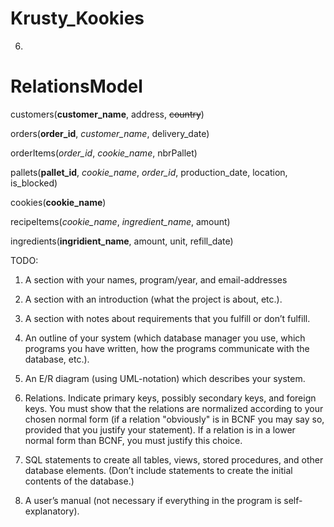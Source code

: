 # Krusty_Kookies



6. 

# RelationsModel

customers(**customer_name**, address, ~~country~~)

orders(**order_id**, *customer_name*, delivery_date)

orderItems(*order_id*, *cookie_name*, nbrPallet)

pallets(**pallet_id**, *cookie_name*, *order_id*, production_date, location, is_blocked)

cookies(**cookie_name**)

recipeItems(*cookie_name*, *ingredient_name*, amount)

ingredients(**ingridient_name**, amount, unit, refill_date)




TODO:

1. A section with your names, program/year, and email-addresses

2. A section with an introduction (what the project is about, etc.).

3. A section with notes about requirements that you fulfill or don’t fulfill.

4. An outline of your system (which database manager you use, which programs you have written, how the programs communicate with the database, etc.).

5. An E/R diagram (using UML-notation) which describes your system.

6. Relations. Indicate primary keys, possibly secondary keys, and foreign keys. You must show that the relations are normalized according to your chosen normal form (if a relation "obviously" is in BCNF you may say so, provided that you justify your statement). If a relation is in a lower normal form than BCNF, you must justify this choice.

7. SQL statements to create all tables, views, stored procedures, and other database elements. (Don’t include statements to create the initial contents of the database.)

8. A user’s manual (not necessary if everything in the program is self-explanatory).
